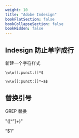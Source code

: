 ```yaml
---
weight: 10
title: "Adobe Indesign"
bookFlatSection: false
bookCollapseSection: false
bookHidden: false
---
```


## Indesign 防止单字成行

新建一个字符样式

```
\w\w[[:punct:]]*$
```

```
\w\w[[:punct:]]*~a$
```

## 替换引号

GREP 替换

"([^"]+)"

“$1”